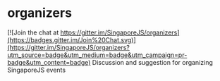 # organizers

[![Join the chat at https://gitter.im/SingaporeJS/organizers](https://badges.gitter.im/Join%20Chat.svg)](https://gitter.im/SingaporeJS/organizers?utm_source=badge&utm_medium=badge&utm_campaign=pr-badge&utm_content=badge)
Discussion and suggestion for organizing SingaporeJS events
